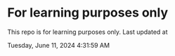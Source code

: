 # For learning purposes only
This repo is for learning purposes only.
Last updated at

Tuesday, June 11, 2024 4:31:59 AM


